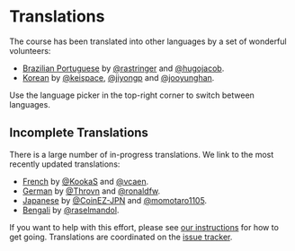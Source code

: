 # Translations

The course has been translated into other languages by a set of wonderful
volunteers:

* [Brazilian Portuguese][pt-BR] by [@rastringer] and [@hugojacob].
* [Korean][ko] by [@keispace], [@jiyongp] and [@jooyunghan].

Use the language picker in the top-right corner to switch between languages.

## Incomplete Translations

There is a large number of in-progress translations. We link to the most
recently updated translations:

* [French][fr] by [@KookaS] and [@vcaen].
* [German][de] by [@Throvn] and [@ronaldfw].
* [Japanese][ja] by [@CoinEZ-JPN] and [@momotaro1105].
* [Bengali][bn] by [@raselmandol].

If you want to help with this effort, please see [our instructions] for how to
get going. Translations are coordinated on the [issue tracker].

[de]: https://google.github.io/comprehensive-rust/de/
[fr]: https://google.github.io/comprehensive-rust/fr/
[ja]: https://google.github.io/comprehensive-rust/ja/
[ko]: https://google.github.io/comprehensive-rust/ko/
[pt-BR]: https://google.github.io/comprehensive-rust/pt-BR/
[bn]: https://google.github.io/comprehensive-rust/bn/

[@CoinEZ-JPN]: https://github.com/CoinEZ
[@KookaS]: https://github.com/KookaS
[@Throvn]: https://github.com/Throvn
[@hugojacob]: https://github.com/hugojacob
[@jiyongp]: https://github.com/jiyongp
[@jooyunghan]: https://github.com/jooyunghan
[@keispace]: https://github.com/keispace
[@momotaro1105]: https://github.com/momotaro1105
[@rastringer]: https://github.com/rastringer
[@ronaldfw]: https://github.com/ronaldfw
[@vcaen]: https://github.com/vcaen
[@raselmandol]: https://github.com/raselmandol

[our instructions]: https://github.com/google/comprehensive-rust/blob/main/TRANSLATIONS.md
[issue tracker]: https://github.com/google/comprehensive-rust/issues/282
